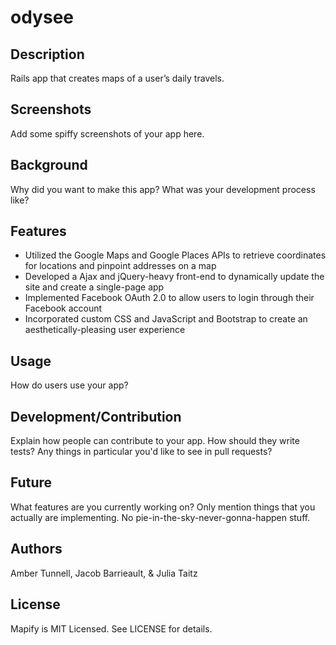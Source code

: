 # odysee

## Description

Rails app that creates maps of a user’s daily travels.

## Screenshots

Add some spiffy screenshots of your app here.

## Background

Why did you want to make this app? What was your development process
like?

## Features

+ Utilized the Google Maps and Google Places APIs to retrieve coordinates for locations and pinpoint addresses on a map
+ Developed a Ajax and jQuery-heavy front-end to dynamically update the site and create a single-page app
+ Implemented Facebook OAuth 2.0 to allow users to login through their Facebook account
+ Incorporated custom CSS and JavaScript and Bootstrap to create an aesthetically-pleasing user experience

## Usage

How do users use your app?

## Development/Contribution

Explain how people can contribute to your app. How should they write tests?
Any things in particular you'd like to see in pull requests?

## Future

What features are you currently working on? Only mention things that you
actually are implementing. No pie-in-the-sky-never-gonna-happen stuff.

## Authors

Amber Tunnell, Jacob Barrieault, & Julia Taitz

## License

Mapify is MIT Licensed. See LICENSE for details.
